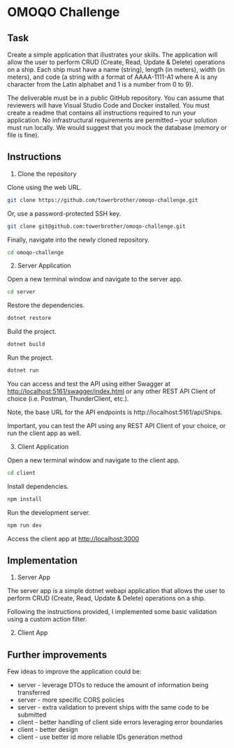 # OMOQO Challenge

## Task

Create a simple application that illustrates your skills. The application will allow the user to perform CRUD (Create, Read, Update & Delete) operations on a ship. Each ship must have a name (string), length (in meters), width (in meters), and code (a string with a format of AAAA-1111-A1 where A is any character from the Latin alphabet and 1 is a number from 0 to 9).

The deliverable must be in a public GitHub repository. You can assume that reviewers will have Visual Studio Code and Docker installed. You must create a readme that contains all instructions required to run your application. No infrastructural requirements are permitted – your solution must run locally. We would suggest that you mock the database (memory or file is fine).

## Instructions

1. Clone the repository

Clone using the web URL.

```bash
git clone https://github.com/towerbrother/omoqo-challenge.git
```

Or, use a password-protected SSH key.

```bash
git clone git@github.com:towerbrother/omoqo-challenge.git
```

Finally, navigate into the newly cloned repository.

```bash
cd omoqo-challenge
```

2. Server Application

Open a new terminal window and navigate to the server app.

```bash
cd server
```

Restore the dependencies.

```bash
dotnet restore
```

Build the project.

```bash
dotnet build
```

Run the project.

```bash
dotnet run
```

You can access and test the API using either Swagger at [http://localhost:5161/swagger/index.html](http://localhost:5161/swagger/index.html) or any other REST API Client of choice (i.e. Postman, ThunderClient, etc.).

Note, the base URL for the API endpoints is http://localhost:5161/api/Ships.

Important, you can test the API using any REST API Client of your choice, or run the client app as well.

3. Client Application

Open a new terminal window and navigate to the client app.

```bash
cd client
```

Install dependencies.

```bash
npm install
```

Run the development server.

```bash
npm run dev
```

Access the client app at [http://localhost:3000](http://localhost:3000)

## Implementation

1. Server App

The server app is a simple dotnet webapi application that allows the user to perform CRUD (Create, Read, Update & Delete) operations on a ship.

Following the instructions provided, I implemented some basic validation using a custom action filter.

2. Client App

## Further improvements

Few ideas to improve the application could be:

- server - leverage DTOs to reduce the amount of information being transferred
- server - more specific CORS policies
- server - extra validation to prevent ships with the same code to be submitted
- client - better handling of client side errors leveraging error boundaries
- client - better design
- client - use better id more reliable IDs generation method
